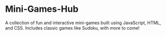 # Mini-Games-Hub
A collection of fun and interactive mini-games built using JavaScript, HTML, and CSS. Includes classic games like Sudoku, with more to come!

